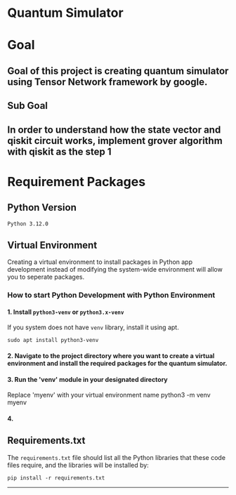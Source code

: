 Quantum Simulator 
===

# Goal 

Goal of this project is creating quantum simulator using Tensor Network framework by google.
---

<!-- TODO -->
## Sub Goal

In order to understand how the state vector and qiskit circuit works, implement grover algorithm with qiskit as the step 1
---

# Requirement Packages

## Python Version
    Python 3.12.0 

## Virtual Environment
Creating a virtual environment to install packages in Python app development instead of modifying the system-wide environment will allow you to seperate packages.

### How to start Python Development with Python Environment
#### 1. Install `python3-venv` or `python3.x-venv`

If you system does not have `venv` library, install it using apt.
>   
    sudo apt install python3-venv

#### 2. Navigate to the project directory where you want to create a virtual environment and install the required packages for the quantum simulator.

#### 3. Run the 'venv' module in your designated directory
Replace 'myenv' with your virtual environment name
    python3 -m venv myenv

#### 4. 
## Requirements.txt
The `requirements.txt` file should list all the Python libraries that these code files require, and the libraries will be installed by:
>
    pip install -r requirements.txt
---